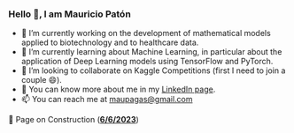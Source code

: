 ### Hello 👋, I am Mauricio Patón
<!--
**maupagas/maupagas** is a ✨ _special_ ✨ repository because its `README.md` (this file) appears on your GitHub profile.
Here are some ideas to get you started:
-->

- 🔭 I’m currently working on the development of mathematical models applied to biotechnology and to healthcare data.
- 🌱 I’m currently learning about Machine Learning, in particular about the application of Deep Learning models using TensorFlow and PyTorch.
- 👯 I’m looking to collaborate on Kaggle Competitions (first I need to join a couple 😄).
- 📄 You can know more about me in my [LinkedIn page](www.linkedin.com/maupagas).
- 📫 You can reach me at maupagas@gmail.com

🚧 Page on Construction (<u>**6/6/2023**</u>)
